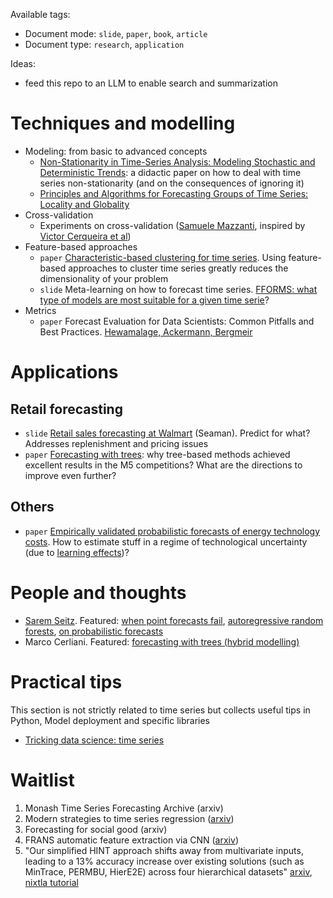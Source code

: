 Available tags:
- Document mode: `slide`, `paper`, `book`, `article`
- Document type: `research`, `application`

Ideas: 
- feed this repo to an LLM to enable search and summarization

# Techniques and modelling
* Modeling: from basic to advanced concepts
    - [Non-Stationarity in Time-Series Analysis: Modeling Stochastic and Deterministic Trends](https://psyarxiv.com/z7ja2/): a didactic paper on how to deal with time series non-stationarity (and on the consequences of ignoring it)
    - [Principles and Algorithms for Forecasting Groups of Time Series: Locality and Globality](https://arxiv.org/abs/2008.00444)
* Cross-validation
    - Experiments on cross-validation ([Samuele Mazzanti](https://towardsdatascience.com/12-ways-to-test-your-forecasts-like-a-pro-a783016c2515), inspired by [Victor Cerqueira et al](https://arxiv.org/abs/1905.11744))
* Feature-based approaches
    - `paper` [Characteristic-based clustering for time series](https://robjhyndman.com/publications/ts-clustering/index.html). Using feature-based approaches to cluster time series greatly reduces the dimensionality of your problem
    - `slide` Meta-learning on how to forecast time series. [FFORMS: what type of models are most suitable for a given time serie](https://robjhyndman.com/papers/fforms.pdf)?
* Metrics
    - `paper` Forecast Evaluation for Data Scientists: Common Pitfalls and Best Practices. [Hewamalage, Ackermann, Bergmeir](https://arxiv.org/abs/2203.10716)
# Applications

## Retail forecasting
- `slide` [Retail sales forecasting at Walmart](https://forecasters.org/wp-content/uploads/gravity_forms/7-c6dd08fee7f0065037affb5b74fec20a/2017/08/Seaman_ISF-2017.pdf) (Seaman). Predict for what? Addresses replenishment and pricing issues
- `paper` [Forecasting with trees](https://assets.amazon.science/17/31/0d99831d4add92e711a56abc75f8/forecasting-with-trees.pdf): why tree-based methods achieved excellent results in the M5 competitions? What are the directions to improve even further?

## Others
- `paper` [Empirically validated probabilistic forecasts of energy technology costs](https://www.sciencedirect.com/science/article/pii/S254243512200410X). How to estimate stuff in a regime of technological uncertainty (due to [learning effects](https://en.wikipedia.org/wiki/Experience_curve_effects))? 

# People and thoughts
- [Sarem Seitz](https://www.sarem-seitz.com/). Featured: [when point forecasts fail]([https://www.sarem-seitz.com/](https://www.sarem-seitz.com/when-point-forecasts-are-completely-useless/#introduction)https://www.sarem-seitz.com/when-point-forecasts-are-completely-useless/#introduction), [autoregressive random forests](https://www.sarem-seitz.com/forecasting-with-decision-trees-and-random-forests/#introduction), [on probabilistic forecasts](https://www.sarem-seitz.com/why-i-prefer-probabilistic-forecasts-hitting-time-probabilities/#executive-summary-by-chatgpt)
- Marco Cerliani. Featured: [forecasting with trees (hybrid modelling)](https://towardsdatascience.com/forecasting-with-trees-hybrid-modeling-for-time-series-58590a113178)

# Practical tips 

This section is not strictly related to time series but collects useful tips in Python, Model deployment and specific libraries
- [Tricking data science: time series](https://bextuychiev.github.io/tricking-data-science/book/machine_learning/time_series.html)

# Waitlist
1. Monash Time Series Forecasting Archive (arxiv)
2. Modern strategies to time series regression ([arxiv](https://arxiv.org/abs/2010.15997))
3. Forecasting for social good (arxiv)
4. FRANS automatic feature extraction via CNN ([arxiv](https://arxiv.org/abs/2209.07018))
5. "Our simplified HINT approach shifts away from multivariate inputs, leading to a 13% accuracy increase over existing solutions (such as MinTrace, PERMBU, HierE2E) across four hierarchical datasets" [arxiv](https://arxiv.org/abs/2305.07089), [nixtla tutorial](https://nixtla.github.io/neuralforecast/examples/hierarchicalnetworks.html)



